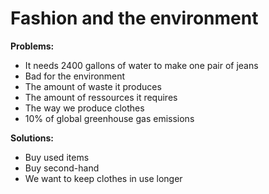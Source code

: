 # Fashion and the environment

**Problems:**

- It needs 2400 gallons of water to make one pair of jeans
- Bad for the environment
- The amount of waste it produces
- The amount of ressources it requires
- The way we produce clothes
- 10% of global greenhouse gas emissions

**Solutions:**

- Buy used items
- Buy second-hand
- We want to keep clothes in use longer